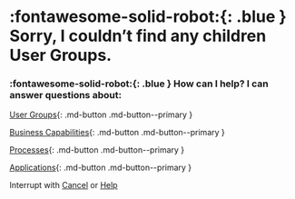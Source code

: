 # :fontawesome-solid-robot:{: .blue } Sorry, I couldn’t find any children User Groups. 

### :fontawesome-solid-robot:{: .blue } How can I help? I can answer questions about:

[User Groups](/find-user-group-by){: .md-button .md-button--primary }

[Business Capabilities](/find-business-capability-by){: .md-button .md-button--primary }

[Processes](/find-process-by){: .md-button .md-button--primary }

[Applications](/find-applications-by){: .md-button .md-button--primary }

Interrupt with [Cancel](/cancel) or [Help](/help)
